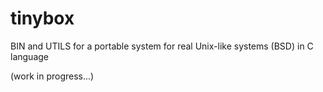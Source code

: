 # tinybox
BIN and UTILS for a portable system for real Unix-like systems (BSD) in C language

(work in progress...)

